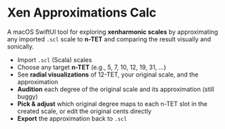 # Xen Approximations Calc

A macOS SwiftUI tool for exploring **xenharmonic scales** by approximating any imported `.scl` scale to **n-TET** and comparing the result visually and sonically.

- Import `.scl` (Scala) scales  
- Choose any target **n-TET** (e.g., 5, 7, 10, 12, 19, 31, …)  
- See **radial visualizations** of 12-TET, your original scale, and the approximation  
- **Audition** each degree of the original scale and its approximation  (still buggy)
- **Pick & adjust** which original degree maps to each n-TET slot in the created scale, or edit the original cents directly  
- **Export** the approximation back to `.scl` 
